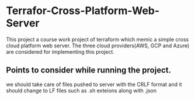 # Terrafor-Cross-Platform-Web-Server
This project a course work project of terraform which memic a simple cross cloud platform web server. The three cloud providers(AWS, GCP and Azure) are considered for implementing this project.

## Points to consider while running the project.
we should take care of files pushed to server with the CRLF format and it should change to LF
files such as .sh exteions along with .json 
